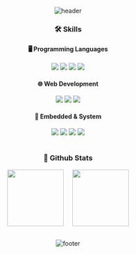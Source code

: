 <div align=center>

![header](https://capsule-render.vercel.app/api?type=waving&color=A9B5DF&height=150&section=header&text=yeeun%27s%20Portfolio&fontSize=30&fontAlignY=30&animation=twinkling)

### 🛠️ Skills  

#### 🖥️ Programming Languages  
<img src="https://img.shields.io/badge/C-A8B9CC?style=flat&logo=c&logoColor=white" />  
<img src="https://img.shields.io/badge/Java-007396?style=flat&logo=openjdk&logoColor=white" />  
<img src="https://img.shields.io/badge/Python-3776AB?style=flat&logo=python&logoColor=white" />  
<img src="https://img.shields.io/badge/SQL-4479A1?style=flat&logo=mysql&logoColor=white" />  

#### 🌐 Web Development  
<img src="https://img.shields.io/badge/HTML5-E34F26?style=flat&logo=html5&logoColor=white" />  
<img src="https://img.shields.io/badge/CSS3-1572B6?style=flat&logo=css3&logoColor=white" />  
<img src="https://img.shields.io/badge/JavaScript-F7DF1E?style=flat&logo=javascript&logoColor=black" />  

#### 🔧 Embedded & System  
<img src="https://img.shields.io/badge/Linux-FCC624?style=flat&logo=linux&logoColor=black" />  
<img src="https://img.shields.io/badge/Ubuntu-E95420?style=flat&logo=ubuntu&logoColor=white" />  
<img src="https://img.shields.io/badge/ATmega128-00979D?style=flat&logo=arduino&logoColor=white" />  
<img src="https://img.shields.io/badge/RaspberryPi-C51A4A?style=flat&logo=raspberrypi&logoColor=white" />  
<!--
### 🛠️ Tools  
<img src="https://img.shields.io/badge/Git-F05032?style=flat&logo=git&logoColor=white" />  
<img src="https://img.shields.io/badge/GitHub-181717?style=flat&logo=github&logoColor=white" />  
<img src="https://img.shields.io/badge/Notion-F3F3F3.svg?style=flat&logo=notion&logoColor=black" />  
<br>
<img src="https://img.shields.io/badge/Visual_Studio-5C2D91?style=flat&logo=visual-studio&logoColor=white" />  
<img src="https://img.shields.io/badge/VSCode-007ACC?style=flat&logo=visual-studio-code&logoColor=white" />  
<img src="https://img.shields.io/badge/Eclipse-2C2255?style=flat&logo=eclipseide&logoColor=white" />  
<img src="https://img.shields.io/badge/PuTTY-02313F?style=flat&logo=putty&logoColor=white" />  
-->
<br>
<br>

### 💾 Github Stats
<div style="display: flex; justify-content: center; gap: 20px;">
  <img align="center" style="height:130px" src="https://github-readme-stats.vercel.app/api?username=DevLucia-21&show_icons=true&count_private=true&theme=city_lights" />
  <img align="center" style="height:130px" src="https://github-readme-stats.vercel.app/api/top-langs/?username=DevLucia-21&layout=compact&show_icons=true&show_owner=true&count_private=true&theme=city_lights" />
</div>

<br>

![footer](https://capsule-render.vercel.app/api?type=waving&color=A9B5DF&height=120&section=footer&fontSize=30&fontAlignY=30&animation=twinkling)

</div>
